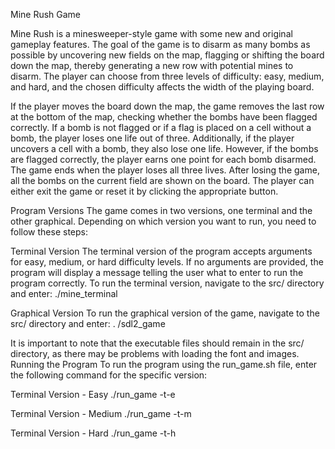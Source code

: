 Mine Rush Game

Mine Rush is a minesweeper-style game with some new and original gameplay features. The goal of the game is to disarm as many bombs as possible by uncovering new fields on the map, flagging or shifting the board down the map, thereby generating a new row with potential mines to disarm. The player can choose from three levels of difficulty: easy, medium, and hard, and the chosen difficulty affects the width of the playing board.

If the player moves the board down the map, the game removes the last row at the bottom of the map, checking whether the bombs have been flagged correctly. If a bomb is not flagged or if a flag is placed on a cell without a bomb, the player loses one life out of three. Additionally, if the player uncovers a cell with a bomb, they also lose one life. However, if the bombs are flagged correctly, the player earns one point for each bomb disarmed. The game ends when the player loses all three lives. After losing the game, all the bombs on the current field are shown on the board. The player can either exit the game or reset it by clicking the appropriate button.

Program Versions
The game comes in two versions, one terminal and the other graphical. Depending on which version you want to run, you need to follow these steps:

Terminal Version
The terminal version of the program accepts arguments for easy, medium, or hard 	difficulty levels. If no arguments are provided, the program will display a message telling the user what to enter to run the program correctly. To run the terminal version, navigate to the src/ directory and enter:
		./mine_terminal <argument>

Graphical Version
To run the graphical version of the game, navigate to the src/ directory and enter:
	.	/sdl2_game

It is important to note that the executable files should remain in the src/ directory, as there may be problems with loading the font and images.
Running the Program To run the program using the run_game.sh file, enter the following command for the specific version:

Terminal Version - Easy
		./run_game -t-e

Terminal Version - Medium
		./run_game -t-m

Terminal Version - Hard
		./run_game -t-h




